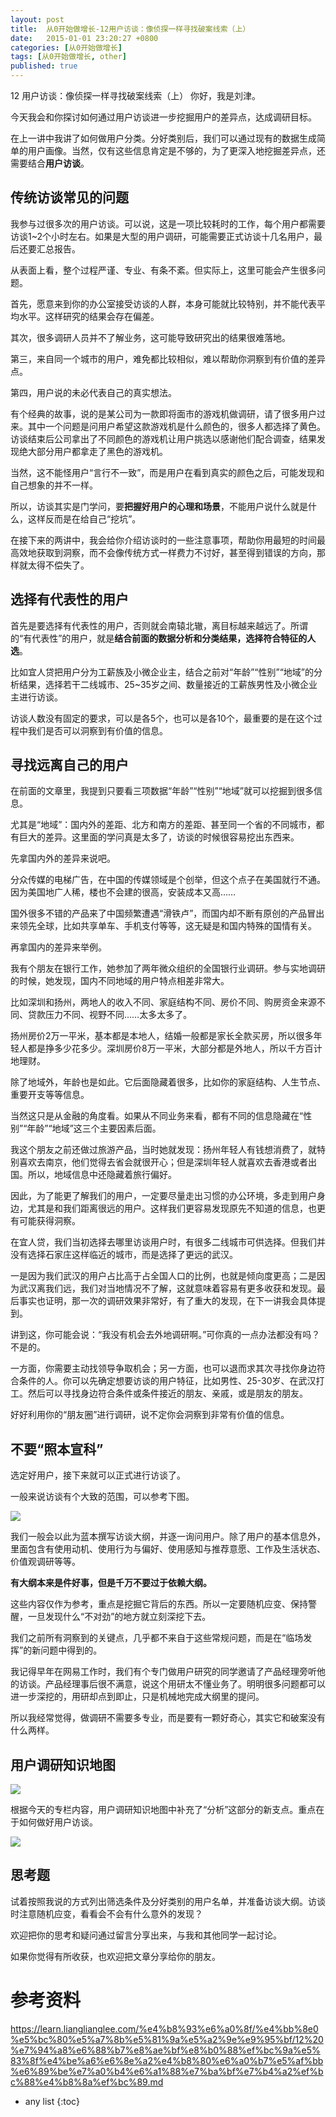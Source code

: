 ```yaml
---
layout: post
title:  从0开始做增长-12用户访谈：像侦探一样寻找破案线索（上）
date:   2015-01-01 23:20:27 +0800
categories: [从0开始做增长]
tags: [从0开始做增长, other]
published: true
---
```




12 用户访谈：像侦探一样寻找破案线索（上）
你好，我是刘津。

今天我会和你探讨如何通过用户访谈进一步挖掘用户的差异点，达成调研目标。

在上一讲中我讲了如何做用户分类。分好类别后，我们可以通过现有的数据生成简单的用户画像。当然，仅有这些信息肯定是不够的，为了更深入地挖掘差异点，还需要结合**用户访谈**。

## 传统访谈常见的问题

我参与过很多次的用户访谈。可以说，这是一项比较耗时的工作，每个用户都需要访谈1~2个小时左右。如果是大型的用户调研，可能需要正式访谈十几名用户，最后还要汇总报告。

从表面上看，整个过程严谨、专业、有条不紊。但实际上，这里可能会产生很多问题。

首先，愿意来到你的办公室接受访谈的人群，本身可能就比较特别，并不能代表平均水平。这样研究的结果会存在偏差。

其次，很多调研人员并不了解业务，这可能导致研究出的结果很难落地。

第三，来自同一个城市的用户，难免都比较相似，难以帮助你洞察到有价值的差异点。

第四，用户说的未必代表自己的真实想法。

有个经典的故事，说的是某公司为一款即将面市的游戏机做调研，请了很多用户过来。其中一个问题是问用户希望这款游戏机是什么颜色的，很多人都选择了黄色。访谈结束后公司拿出了不同颜色的游戏机让用户挑选以感谢他们配合调查，结果发现绝大部分用户都拿走了黑色的游戏机。

当然，这不能怪用户“言行不一致”，而是用户在看到真实的颜色之后，可能发现和自己想象的并不一样。

所以，访谈其实是门学问，要**把握好用户的心理和场景**，不能用户说什么就是什么，这样反而是在给自己“挖坑”。

在接下来的两讲中，我会给你介绍访谈时的一些注意事项，帮助你用最短的时间最高效地获取到洞察，而不会像传统方式一样费力不讨好，甚至得到错误的方向，那样就太得不偿失了。

## 选择有代表性的用户

首先是要选择有代表性的用户，否则就会南辕北辙，离目标越来越远了。所谓的“有代表性”的用户，就是**结合前面的数据分析和分类结果，选择符合特征的人选**。

比如宜人贷把用户分为工薪族及小微企业主，结合之前对“年龄”“性别”“地域”的分析结果，选择若干二线城市、25~35岁之间、数量接近的工薪族男性及小微企业主进行访谈。

访谈人数没有固定的要求，可以是各5个，也可以是各10个，最重要的是在这个过程中我们是否可以洞察到有价值的信息。

## 寻找远离自己的用户

在前面的文章里，我提到只要看三项数据“年龄”“性别”“地域”就可以挖掘到很多信息。

尤其是“地域”：国内外的差距、北方和南方的差距、甚至同一个省的不同城市，都有巨大的差异。这里面的学问真是太多了，访谈的时候很容易挖出东西来。

先拿国内外的差异来说吧。

分众传媒的电梯广告，在中国的传媒领域是个创举，但这个点子在美国就行不通。因为美国地广人稀，楼也不会建的很高，安装成本又高……

国外很多不错的产品来了中国频繁遭遇“滑铁卢”，而国内却不断有原创的产品冒出来领先全球，比如共享单车、手机支付等等，这无疑是和国内特殊的国情有关。

再拿国内的差异来举例。

我有个朋友在银行工作，她参加了两年微众组织的全国银行业调研。参与实地调研的时候，她发现，国内不同地域的用户特点相差非常大。

比如深圳和扬州，两地人的收入不同、家庭结构不同、房价不同、购房资金来源不同、贷款压力不同、视野不同……太多太多了。

扬州房价2万一平米，基本都是本地人，结婚一般都是家长全款买房，所以很多年轻人都是挣多少花多少。深圳房价8万一平米，大部分都是外地人，所以千方百计地理财。

除了地域外，年龄也是如此。它后面隐藏着很多，比如你的家庭结构、人生节点、重要开支等等信息。

当然这只是从金融的角度看。如果从不同业务来看，都有不同的信息隐藏在“性别”“年龄”“地域”这三个主要因素后面。

我这个朋友之前还做过旅游产品，当时她就发现：扬州年轻人有钱想消费了，就特别喜欢去南京，他们觉得去省会就很开心；但是深圳年轻人就喜欢去香港或者出国。所以，地域信息中还隐藏着旅行偏好。

因此，为了能更了解我们的用户，一定要尽量走出习惯的办公环境，多走到用户身边，尤其是和我们距离很远的用户。这样我们更容易发现原先不知道的信息，也更有可能获得洞察。

在宜人贷，我们当初选择去哪里访谈用户时，有很多二线城市可供选择。但我们并没有选择石家庄这样临近的城市，而是选择了更远的武汉。

一是因为我们武汉的用户占比高于占全国人口的比例，也就是倾向度更高；二是因为武汉离我们远，我们对当地情况不了解，这就意味着容易有更多收获和发现。最后事实也证明，那一次的调研效果非常好，有了重大的发现，在下一讲我会具体提到。

讲到这，你可能会说：“我没有机会去外地调研啊。”可你真的一点办法都没有吗？不是的。

一方面，你需要主动找领导争取机会；另一方面，也可以退而求其次寻找你身边符合条件的人。你可以先确定想要访谈的用户特征，比如男性、25-30岁、在武汉打工。然后可以寻找身边符合条件或条件接近的朋友、亲戚，或是朋友的朋友。

好好利用你的“朋友圈”进行调研，说不定你会洞察到非常有价值的信息。

## 不要“照本宣科”

选定好用户，接下来就可以正式进行访谈了。

一般来说访谈有个大致的范围，可以参考下图。

![](https://learn.lianglianglee.com/%e4%b8%93%e6%a0%8f/%e4%bb%8e0%e5%bc%80%e5%a7%8b%e5%81%9a%e5%a2%9e%e9%95%bf/assets/1611a616b21342f38cf6853f82c09f76.jpg)

我们一般会以此为蓝本撰写访谈大纲，并逐一询问用户。除了用户的基本信息外，里面包含有使用动机、使用行为与偏好、使用感知与推荐意愿、工作及生活状态、价值观调研等等。

**有大纲本来是件好事，但是千万不要过于依赖大纲。**

这些内容仅作为参考，重点是挖掘它背后的东西。所以一定要随机应变、保持警醒，一旦发现什么“不对劲”的地方就立刻深挖下去。

我们之前所有洞察到的关键点，几乎都不来自于这些常规问题，而是在“临场发挥”的新问题中得到的。

我记得早年在网易工作时，我们有个专门做用户研究的同学邀请了产品经理旁听他的访谈。产品经理事后很不满意，说这个用研太不懂业务了。明明很多问题都可以进一步深挖的，用研却点到即止，只是机械地完成大纲里的提问。

所以我经常觉得，做调研不需要多专业，而是要有一颗好奇心，其实它和破案没有什么两样。

## 用户调研知识地图

![](https://learn.lianglianglee.com/%e4%b8%93%e6%a0%8f/%e4%bb%8e0%e5%bc%80%e5%a7%8b%e5%81%9a%e5%a2%9e%e9%95%bf/assets/8f8f0c1b11db4c0b911562cdbefa8b9e.jpg)

根据今天的专栏内容，用户调研知识地图中补充了“分析”这部分的新支点。重点在于如何做好用户访谈。

![](https://learn.lianglianglee.com/%e4%b8%93%e6%a0%8f/%e4%bb%8e0%e5%bc%80%e5%a7%8b%e5%81%9a%e5%a2%9e%e9%95%bf/assets/531db568f48940b38d5be0248bac50df.jpg)

## 思考题

试着按照我说的方式列出筛选条件及分好类别的用户名单，并准备访谈大纲。访谈时注意随机应变，看看会不会有什么意外的发现？

欢迎把你的思考和疑问通过留言分享出来，与我和其他同学一起讨论。

如果你觉得有所收获，也欢迎把文章分享给你的朋友。




# 参考资料

https://learn.lianglianglee.com/%e4%b8%93%e6%a0%8f/%e4%bb%8e0%e5%bc%80%e5%a7%8b%e5%81%9a%e5%a2%9e%e9%95%bf/12%20%e7%94%a8%e6%88%b7%e8%ae%bf%e8%b0%88%ef%bc%9a%e5%83%8f%e4%be%a6%e6%8e%a2%e4%b8%80%e6%a0%b7%e5%af%bb%e6%89%be%e7%a0%b4%e6%a1%88%e7%ba%bf%e7%b4%a2%ef%bc%88%e4%b8%8a%ef%bc%89.md

* any list
{:toc}
